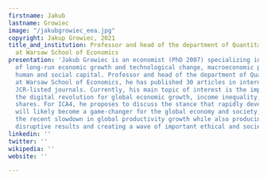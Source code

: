 ```yaml
---
firstname: Jakub
lastname: Growiec
image: "/jakubgrowiec_eea.jpg"
copyright: Jakup Growiec, 2021
title_and_institution: Professor and head of the department of Quantitative Economics
  at Warsaw School of Economics
presentation: 'Jakub Growiec is an economist (PhD 2007) specializing in the theory
  of long-run economic growth and technological change, macroeconomic production functions,
  human and social capital. Professor and head of the department of Quantitative Economics
  at Warsaw School of Economics, he has published 30 articles in internationally respectable
  JCR-listed journals. Currently, his main topic of interest is the importance of
  the digital revolution for global economic growth, income inequality, and factor
  shares. For ICA4, he proposes to discuss the stance that rapidly developing AI algorithms
  will likely become a game-changer for the global economy and society, overcoming
  the recent slowdown in global productivity growth while also producing a range of
  disruptive results and creating a wave of important ethical and societal challenges. '
linkedin: ''
twitter: ''
wikipedia: ''
website: ''

---
```

